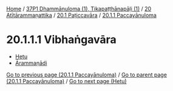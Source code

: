 
[Home](/) / [37P1 Dhammānuloma (1), Tikapaṭṭhānapāḷi (1)](../../../../37P1.md) / [20 Atītārammaṇattika](../../../20.md) / [20.1 Paṭiccavāra](../../20.1.md) / [20.1.1 Paccayānuloma](../20.1.1.md)

# 20.1.1.1 Vibhaṅgavāra

* [Hetu](20.1.1.1/Hetu.md)
* [Ārammaṇādi](20.1.1.1/Arammanadi.md)

[Go to previous page (20.1.1 Paccayānuloma)](../20.1.1.md) / [Go to parent page (20.1.1 Paccayānuloma)](../20.1.1.md) / [Go to next page (Hetu)](20.1.1.1/Hetu.md)


